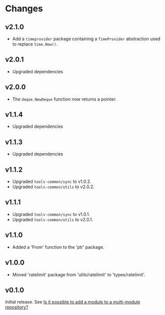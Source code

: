 # Changes

## v2.1.0

- Add a `timeprovider` package containing a `TimeProvider` abstraction used to replace `time.Now()`.

## v2.0.1

- Upgraded dependencies

## v2.0.0

- The `deque.NewDeque` function now returns a pointer.

## v1.1.4

- Upgraded dependencies

## v1.1.3

- Upgraded dependencies

## v1.1.2

- Upgraded `tools-common/sync` to v1.0.2.
- Upgraded `tools-common/utils` to v2.0.2.

## v1.1.1

- Upgraded `tools-common/sync` to v1.0.1.
- Upgraded `tools-common/utils` to v2.0.1.

## v1.1.0

- Added a 'From' function to the 'ptr' package.

## v1.0.0

- Moved 'ratelimit' package from 'utils/ratelimit' to 'types/ratelimit'.

## v0.1.0

Initial release. See [Is it possible to add a module to a multi-module
repository?](https://github.com/golang/go/wiki/Modules#is-it-possible-to-add-a-module-to-a-multi-module-repository.)
